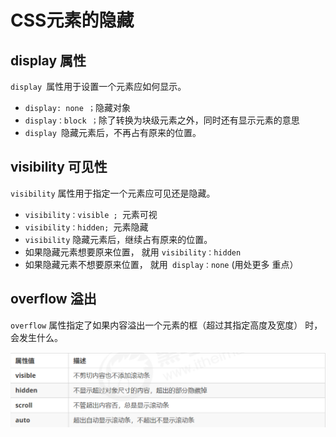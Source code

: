 # CSS元素的隐藏

## display 属性

`display `属性用于设置一个元素应如何显示。

- `display: none ；`隐藏对象 
- `display：block ；`除了转换为块级元素之外，同时还有显示元素的意思 
- `display `隐藏元素后，不再占有原来的位置。



## visibility 可见性

`visibility` 属性用于指定一个元素应可见还是隐藏。

- `visibility：visible ; `元素可视
- `visibility：hidden; `元素隐藏 
- `visibility` 隐藏元素后，继续占有原来的位置。 
- 如果隐藏元素想要原来位置， 就用 `visibility：hidden `
- 如果隐藏元素不想要原来位置， 就用` display：none` (用处更多 重点）

## overflow 溢出

`overflow` 属性指定了如果内容溢出一个元素的框（超过其指定高度及宽度） 时，会发生什么。

<img src="/images/image-20230624185740619.png" alt="image-20230624185740619" style="zoom:50%;" />
